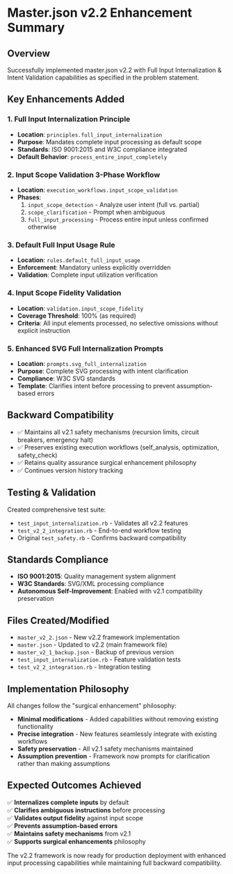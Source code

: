 # Master.json v2.2 Enhancement Summary

## Overview
Successfully implemented master.json v2.2 with Full Input Internalization & Intent Validation capabilities as specified in the problem statement.

## Key Enhancements Added

### 1. Full Input Internalization Principle
- **Location**: `principles.full_input_internalization`
- **Purpose**: Mandates complete input processing as default scope
- **Standards**: ISO 9001:2015 and W3C compliance integrated
- **Default Behavior**: `process_entire_input_completely`

### 2. Input Scope Validation 3-Phase Workflow
- **Location**: `execution_workflows.input_scope_validation`
- **Phases**:
  1. `input_scope_detection` - Analyze user intent (full vs. partial)
  2. `scope_clarification` - Prompt when ambiguous 
  3. `full_input_processing` - Process entire input unless confirmed otherwise

### 3. Default Full Input Usage Rule
- **Location**: `rules.default_full_input_usage`
- **Enforcement**: Mandatory unless explicitly overridden
- **Validation**: Complete input utilization verification

### 4. Input Scope Fidelity Validation
- **Location**: `validation.input_scope_fidelity`
- **Coverage Threshold**: 100% (as required)
- **Criteria**: All input elements processed, no selective omissions without explicit instruction

### 5. Enhanced SVG Full Internalization Prompts
- **Location**: `prompts.svg_full_internalization`
- **Purpose**: Complete SVG processing with intent clarification
- **Compliance**: W3C SVG standards
- **Template**: Clarifies intent before processing to prevent assumption-based errors

## Backward Compatibility
- ✅ Maintains all v2.1 safety mechanisms (recursion limits, circuit breakers, emergency halt)
- ✅ Preserves existing execution workflows (self_analysis, optimization, safety_check)
- ✅ Retains quality assurance surgical enhancement philosophy
- ✅ Continues version history tracking

## Testing & Validation
Created comprehensive test suite:
- `test_input_internalization.rb` - Validates all v2.2 features
- `test_v2_2_integration.rb` - End-to-end workflow testing
- Original `test_safety.rb` - Confirms backward compatibility

## Standards Compliance
- **ISO 9001:2015**: Quality management system alignment
- **W3C Standards**: SVG/XML processing compliance
- **Autonomous Self-Improvement**: Enabled with v2.1 compatibility preservation

## Files Created/Modified
- `master_v2_2.json` - New v2.2 framework implementation
- `master.json` - Updated to v2.2 (main framework file)
- `master_v2_1_backup.json` - Backup of previous version
- `test_input_internalization.rb` - Feature validation tests
- `test_v2_2_integration.rb` - Integration testing

## Implementation Philosophy
All changes follow the "surgical enhancement" philosophy:
- **Minimal modifications** - Added capabilities without removing existing functionality
- **Precise integration** - New features seamlessly integrate with existing workflows
- **Safety preservation** - All v2.1 safety mechanisms maintained
- **Assumption prevention** - Framework now prompts for clarification rather than making assumptions

## Expected Outcomes Achieved
✅ **Internalizes complete inputs** by default  
✅ **Clarifies ambiguous instructions** before processing  
✅ **Validates output fidelity** against input scope  
✅ **Prevents assumption-based errors**  
✅ **Maintains safety mechanisms** from v2.1  
✅ **Supports surgical enhancements** philosophy  

The v2.2 framework is now ready for production deployment with enhanced input processing capabilities while maintaining full backward compatibility.